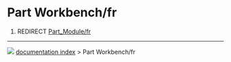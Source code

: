 # Part Workbench/fr
1.  REDIRECT [Part_Module/fr](Part_Module/fr.md)



---
![](images/Button_right.svg) [documentation index](../README.md) > Part Workbench/fr
